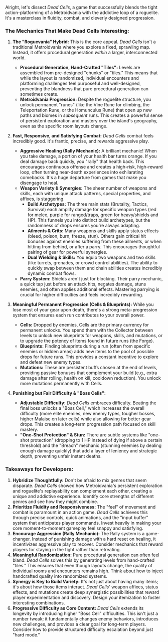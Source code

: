 Alright, let's dissect *Dead Cells*, a game that successfully blends the tight action-platforming of a Metroidvania with the addictive loop of a roguelite. It's a masterclass in fluidity, combat, and cleverly designed progression.

### The Mechanics That Make Dead Cells Interesting:

1.  **The "Roguevania" Hybrid:** This is the core appeal. *Dead Cells* isn't a traditional Metroidvania where you explore a fixed, sprawling map. Instead, it offers procedural generation *within* a larger, interconnected world.
    * **Procedural Generation, Hand-Crafted "Tiles":** Levels are assembled from pre-designed "chunks" or "tiles." This means that while the layout is randomized, individual encounters and platforming challenges feel purposeful and well-designed, preventing the blandness that pure procedural generation can sometimes create.
    * **Metroidvania Progression:** Despite the roguelite structure, you unlock permanent "runes" (like the Vine Rune for climbing, the Teleportation Rune, or the Homunculus Rune) that open up new paths and biomes in *subsequent* runs. This creates a powerful sense of persistent exploration and mastery over the island's geography, even as the specific room layouts change.

2.  **Fast, Responsive, and Satisfying Combat:** *Dead Cells* combat feels incredibly good. It's frantic, precise, and rewards aggressive play.
    * **Aggressive Healing (Rally Mechanic):** A brilliant mechanic! When you take damage, a portion of your health bar turns orange. If you deal damage back quickly, you "rally" that health back. This encourages continuous offense and creates a high-risk, high-reward loop, often turning near-death experiences into exhilarating comebacks. It's a huge departure from games that make you disengage to heal.
    * **Weapon Variety & Synergies:** The sheer number of weapons and skills, each with unique attack patterns, special properties, and affixes, is staggering.
        * **Build Archetypes:** The three main stats (Brutality, Tactics, Survival) each amplify damage for specific weapon types (red for melee, purple for ranged/traps, green for heavy/shields and HP). This funnels you into distinct build archetypes, but the randomness of drops ensures you're always adapting.
        * **Ailments & Crits:** Many weapons and skills apply status effects (bleed, poison, burn, freeze, stun). Others gain critical hit bonuses against enemies suffering from these ailments, or when hitting from behind, or after a parry. This encourages thoughtful pairing of gear for powerful synergies.
        * **Dual Wielding & Skills:** You equip two weapons and two skills (like turrets, grenades, or crowd control abilities). The ability to quickly swap between them and chain abilities creates incredibly dynamic combat flows.
    * **Parry System:** Shields aren't just for blocking. Their parry mechanic, a quick tap just before an attack hits, negates damage, stuns enemies, and often applies additional effects. Mastering parrying is crucial for higher difficulties and feels incredibly rewarding.

3.  **Meaningful Permanent Progression (Cells & Blueprints):** While you lose most of your gear upon death, there's a strong meta-progression system that ensures each run contributes to your overall power.
    * **Cells:** Dropped by enemies, Cells are the primary currency for permanent unlocks. You spend them with the Collector between levels to unlock new blueprints for weapons, skills, and mutations, or to upgrade the potency of items found in future runs (the Forge).
    * **Blueprints:** Finding blueprints during a run (often from specific enemies or hidden areas) adds new items to the pool of possible drops for future runs. This provides a constant incentive to explore and defeat new enemy types.
    * **Mutations:** These are persistent buffs chosen at the end of levels, providing passive bonuses that complement your build (e.g., extra damage after rolling, health on kill, cooldown reduction). You unlock more mutations permanently with Cells.

4.  **Punishing but Fair Difficulty & "Boss Cells":**
    * **Adjustable Difficulty:** *Dead Cells* embraces difficulty. Beating the final boss unlocks a "Boss Cell," which increases the overall difficulty (more elite enemies, new enemy types, tougher bosses, higher Malaise on later cells) while also allowing for better gear drops. This creates a long-term progression path focused on skill mastery.
    * **"One-Shot Protection" & Stun:** There are subtle systems like "one-shot protection" (dropping to 1 HP instead of dying if above a certain threshold) and the "Breach" mechanic (stunning enemies by dealing enough damage quickly) that add a layer of leniency and strategic depth, preventing unfair instant deaths.

### Takeaways for Developers:

1.  **Hybridize Thoughtfully:** Don't be afraid to mix genres that seem disparate. *Dead Cells* showed how Metroidvania's persistent exploration and roguelite's replayability can complement each other, creating a unique and addictive experience. Identify core strengths of different genres and see how they might combine.
2.  **Prioritize Fluidity and Responsiveness:** The "feel" of movement and combat is paramount in an action game. *Dead Cells* achieves this through precise controls, quick animations, and the "input buffer" system that anticipates player commands. Invest heavily in making your core moment-to-moment gameplay feel snappy and satisfying.
3.  **Encourage Aggression (Rally Mechanic):** The Rally system is a game-changer. Instead of punishing damage with a hard reset on healing, it incentivizes aggressive play to recover. Consider mechanics that reward players for staying in the fight rather than retreating.
4.  **Meaningful Randomization:** Pure procedural generation can often feel bland. *Dead Cells* solves this by generating levels from hand-crafted "tiles." This ensures that even though layouts change, the quality of individual rooms and encounters remains high. Think about how to inject handcrafted quality into randomized systems.
5.  **Synergy is Key to Build Variety:** It's not just about having many items; it's about how those items interact. *Dead Cells*' weapon affixes, status effects, and mutations create deep synergistic possibilities that reward player experimentation and discovery. Design your itemization to foster interesting combinations.
6.  **Progressive Difficulty as Core Content:** *Dead Cells* extends its longevity by introducing higher "Boss Cell" difficulties. This isn't just a number tweak; it fundamentally changes enemy behaviors, introduces new challenges, and provides a clear goal for long-term players. Consider how to provide structured difficulty escalation beyond just "hard mode."